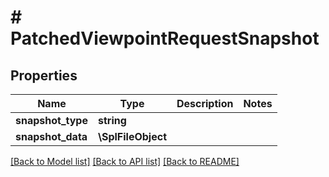 # # PatchedViewpointRequestSnapshot

## Properties

Name | Type | Description | Notes
------------ | ------------- | ------------- | -------------
**snapshot_type** | **string** |  |
**snapshot_data** | **\SplFileObject** |  |

[[Back to Model list]](../../README.md#models) [[Back to API list]](../../README.md#endpoints) [[Back to README]](../../README.md)
